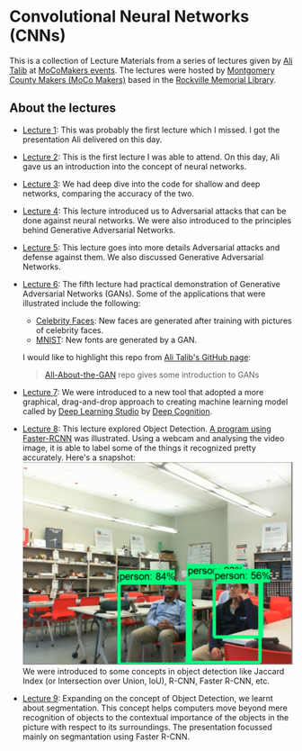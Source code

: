 # Convolutional Neural Networks (CNNs)

This is a collection of Lecture Materials from a series of lectures given by [Ali Talib](https://www.linkedin.com/in/aliasgertalib) at [MoCoMakers events](https://www.meetup.com/MoCoMakers).
The lectures were hosted by [Montgomery County Makers (MoCo Makers)](http://www.mocomakers.com/) based in the [Rockville Memorial Library](https://www.google.com/maps/search/?api=1&query=Rockville+Town+Square+Plaza%2C+30+Maryland+Ave%2C+Rockville%2C+MD%2C+us).


## About the lectures
- [Lecture 1](https://www.meetup.com/MoCoMakers/events/mdxsppyxgbmc/): This was probably the first lecture which I missed. I got the presentation Ali delivered on this day.
- [Lecture 2](https://www.meetup.com/MoCoMakers/events/mdxsppyxhbrb/): This is the first lecture I was able to attend. On this day, Ali gave us an introduction into the concept of neural networks.
- [Lecture 3](https://www.meetup.com/MoCoMakers/events/mdxsppyxhbkc/): We had deep dive into the code for shallow and deep networks, comparing the accuracy of the two.
- [Lecture 4](https://www.meetup.com/MoCoMakers/events/mdxsppyxjbnb/): This lecture introduced us to Adversarial attacks that can be done against neural networks. We were also introduced to the principles behind Generative Adversarial Networks.
- [Lecture 5](https://www.meetup.com/MoCoMakers/events/mdxsppyxkblb/): This lecture goes into more details Adversarial attacks and defense against them. We also discussed Generative Adversarial Networks.
- [Lecture 6](https://www.meetup.com/MoCoMakers/events/mdxsppyxlbzb/): The fifth lecture had practical demonstration of Generative Adversarial Networks (GANs). Some of the applications that were illustrated include the following:
    - [Celebrity Faces](./Lecture%206/CelebrityFaces-GAN): New faces are generated after training with pictures of celebrity faces. 
    - [MNIST](./Lecture%206/MNIST-GAN): New fonts are generated by a GAN. 

    I would like to highlight this repo from [Ali Talib's GitHub page](https://github.com/AliAsgerTalib-AI):
    >   [All-About-the-GAN](https://github.com/AliAsgerTalib-AI/All-About-the-GAN) repo gives some introduction to GANs
- [Lecture 7](https://www.meetup.com/MoCoMakers/events/mdxsppyxmbvb/): We were introduced to a new tool that adopted a more graphical, drag-and-drop approach to creating machine learning model called by [Deep Learning Studio](https://deepcognition.ai/features/deep-learning-studio/) by [Deep Cognition](https://deepcognition.ai/).
- [Lecture 8](https://www.meetup.com/MoCoMakers/events/mdxsppyxmbnc/): This lecture explored Object Detection. [A program using Faster-RCNN](./Lecture%208/Detect%20Objects%20via%20Webcam.py) was illustrated. Using a webcam and analysing the video image, it is able to label some of the things it recognized pretty accurately. Here's a snapshot:
    ![Webcam Snapshot](./Lecture%208/WebcamObjectDetectionSnapshot.jpg)
We were introduced to some concepts in object detection like Jaccard Index (or Intersection over Union, IoU), R-CNN, Faster R-CNN, etc.
- [Lecture 9](https://www.meetup.com/MoCoMakers/events/mdxsppyxnbsb/): Expanding on the concept of Object Detection, we learnt about segmentation. This concept helps computers move beyond mere recognition of objects to the contextual importance of the objects in the picture with respect to its surroundings. The presentation focussed mainly on segmantation using Faster R-CNN.